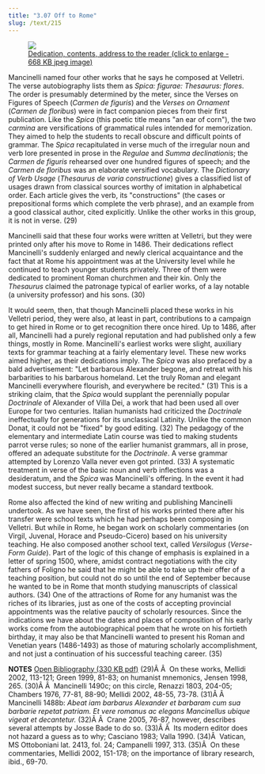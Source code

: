 ```yaml
---
title: "3.07 Off to Rome"
slug: /text/215
---
```

<p style="text-align: center;"></p>


<figure class="mkdn-figure">
    <a href="images_full/3.00_Chapter_Three/Inc.5455,-Carmen-de-floribus-ad-Veliternos,-pg.1v-2r.jpg" class="mkdn-image-link">
    <img class="mkdn-image" src="images_full/3.00_Chapter_Three/Inc.5455,-Carmen-de-floribus-ad-Veliternos,-pg.1v-2r.jpg" />
    <figcaption class="mkdn-figcaption">Dedication, contents, address to the reader (click to enlarge - 668 KB jpeg image)</figcaption>
    </a>
</figure>

Mancinelli named four other works that he says he composed at Velletri. The verse autobiography lists them as <em>Spica: figurae: Thesaurus: flores</em>. The order is presumably determined by the meter, since the Verses on Figures of Speech (<em>Carmen de figuris</em>) and the <em>Verses on Ornament</em> (<em>Carmen de floribus</em>) were in fact companion pieces from their first publication. Like the <em>Spica</em> (this poetic title means "an ear of corn"), the two <em>carmina</em> are versifications of grammatical rules intended for memorization. They aimed to help the students to recall obscure and difficult points of grammar. The <em>Spica</em> recapitulated in verse much of the irregular noun and verb lore presented in prose in the <em>Regulae</em> and <em>Summa declinationis</em>; the <em>Carmen de figuris</em> rehearsed over one hundred figures of speech; and the <em>Carmen de floribus</em> was an elaborate versified vocabulary. The <em>Dictionary of Verb Usage</em> (<em>Thesaurus de varia constructione</em>) gives a classified list of usages drawn from classical sources worthy of imitation in alphabetical order. Each article gives the verb, its "constructions" (the cases or prepositional forms which complete the verb phrase), and an example from a good classical author, cited explicitly. Unlike the other works in this group, it is not in verse. (29)

Mancinelli said that these four works were written at Velletri, but they were printed only after his move to Rome in 1486. Their dedications reflect Mancinelli's suddenly enlarged and newly clerical acquaintance and the fact that at Rome his appointment was at the University level while he continued to teach younger students privately. Three of them were dedicated to prominent Roman churchmen and their kin. Only the <em>Thesaurus</em> claimed the patronage typical of earlier works, of a lay notable (a university professor) and his sons. (30)

It would seem, then, that though Mancinelli placed these works in his Velletri period, they were also, at least in part, contributions to a campaign to get hired in Rome or to get recognition there once hired. Up to 1486, after all, Mancinelli had a purely regional reputation and had published only a few things, mostly in Rome. Mancinelli's earliest works were slight, auxiliary texts for grammar teaching at a fairly elementary level. These new works aimed higher, as their dedications imply. The <em>Spica</em> was also prefaced by a bald advertisement: "Let barbarous Alexander begone, and retreat with his barbarities to his barbarous homeland. Let the truly Roman and elegant Mancinelli everywhere flourish, and everywhere be recited." (31) This is a striking claim, that the <em>Spica</em> would supplant the perennially popular <em>Doctrinale</em> of Alexander of Villa Dei, a work that had been used all over Europe for two centuries. Italian humanists had criticized the <em>Doctrinale</em> ineffectually for generations for its unclassical Latinity. Unlike the common Donat, it could not be "fixed" by good editing. (32) The pedagogy of the elementary and intermediate Latin course was tied to making students parrot verse rules; so none of the earlier humanist grammars, all in prose, offered an adequate substitute for the <em>Doctrinale</em>. A verse grammar attempted by Lorenzo Valla never even got printed. (33) A systematic treatment in verse of the basic noun and verb inflections was a desideratum, and the <em>Spica</em> was Mancinelli's offering. In the event it had modest success, but never really became a standard textbook.

Rome also affected the kind of new writing and publishing Mancinelli undertook. As we have seen, the first of his works printed there after his transfer were school texts which he had perhaps been composing in Velletri. But while in Rome, he began work on scholarly commentaries (on Virgil, Juvenal, Horace and Pseudo-Cicero) based on his university teaching. He also composed another school text, called <em>Versilogus</em> (<em>Verse-Form Guide</em>). Part of the logic of this change of emphasis is explained in a letter of spring 1500, where, amidst contract negotiations with the city fathers of Foligno he said that he might be able to take up their offer of a teaching position, but could not do so until the end of September because he wanted to be in Rome that month studying manuscripts of classical authors. (34) One of the attractions of Rome for any humanist was the riches of its libraries, just as one of the costs of accepting provincial appointments was the relative paucity of scholarly resources. Since the indications we have about the dates and places of composition of his early works come from the autobiographical poem that he wrote on his fortieth birthday, it may also be that Mancinelli wanted to present his Roman and Venetian years (1486-1493) as those of maturing scholarly accomplishment, and not just a continuation of his successful teaching career. (35)

<strong>NOTES</strong>
<a href="http://www.humanismforsale.org/bibliography.pdf" target="new">Open Bibliography (330 KB pdf)</a>
(29)Â Â  On these works, Mellidi 2002, 113-121; Green 1999, 81-83; on humanist mnemonics, Jensen 1998, 265.
(30)Â Â  Mancinelli 1490c; on this circle, Renazzi 1803, 204-05; Chambers 1976, 77-81, 88-90; Mellidi 2002, 48-55, 73-78.
(31)Â Â  Mancinelli 1488b: <em>Abeat iam barbarus Alexander et barbaram cum sua barbarie repetat patriam. Et vere romanus ac elegans Mancinellus ubique vigeat et decantetur.</em>
(32)Â Â  Crane 2005, 76-87, however, describes several attempts by Josse Bade to do so.
(33)Â Â  Its modern editor does not hazard a guess as to why; Casciano 1983; Valla 1990.
(34)Â  Vatican, MS Ottoboniani lat. 2413, fol. 24; Campanelli 1997, 313.
(35)Â  On these commentaries, Mellidi 2002, 151-178; on the importance of library research, ibid., 69-70.
